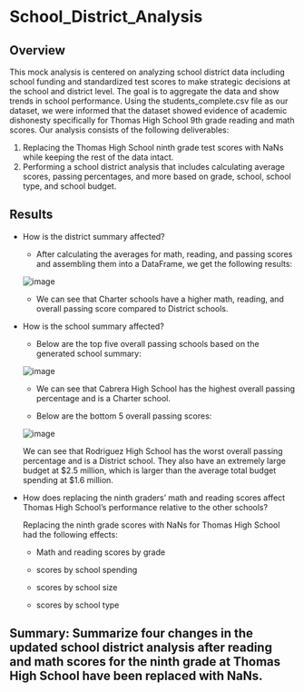 # School_District_Analysis
## Overview
This mock analysis is centered on analyzing school district data including school funding and standardized test scores to make strategic decisions at the school and district level. The goal is to aggregate the data and show trends in school performance. Using the students_complete.csv file as our dataset, we were informed that the dataset showed evidence of academic dishonesty specifically for Thomas High School 9th grade reading and math scores. Our analysis consists of the following deliverables:
1. Replacing the Thomas High School ninth grade test scores with NaNs while keeping the rest of the data intact.
2. Performing a school district analysis that includes calculating average scores, passing percentages, and more based on grade, school, school type, and school budget. 

## Results

- How is the district summary affected?

    - After calculating the averages for math, reading, and passing scores and assembling them into a DataFrame, we get the following results:

    ![image](https://user-images.githubusercontent.com/84201614/124525783-26412a00-ddc6-11eb-9411-f0c83fd27c9d.png)
      
    - We can see that Charter schools have a higher math, reading, and overall passing score compared to District schools.

- How is the school summary affected?
    
    - Below are the top five overall passing schools based on the generated school summary:
    
    ![image](https://user-images.githubusercontent.com/84201614/124600068-f7f63580-de2b-11eb-8619-de210d265e5b.png)

    - We can see that Cabrera High School has the highest overall passing percentage and is a Charter school.
    
     
    - Below are the bottom 5 overall passing scores:

    ![image](https://user-images.githubusercontent.com/84201614/124600515-6a671580-de2c-11eb-8798-b06663fbaf31.png)

    We can see that Rodriguez High School has the worst overall passing percentage and is a District school. They also have an extremely large budget at $2.5 million, which is       larger than the average total budget spending at $1.6 million.

- How does replacing the ninth graders’ math and reading scores affect Thomas High School’s performance relative to the other schools?

    Replacing the ninth grade scores with NaNs for Thomas High School had the following effects:  

  - Math and reading scores by grade
  
  - scores by school spending 
  
  - scores by school size
  
  - scores by school type




## Summary: Summarize four changes in the updated school district analysis after reading and math scores for the ninth grade at Thomas High School have been replaced with NaNs.
